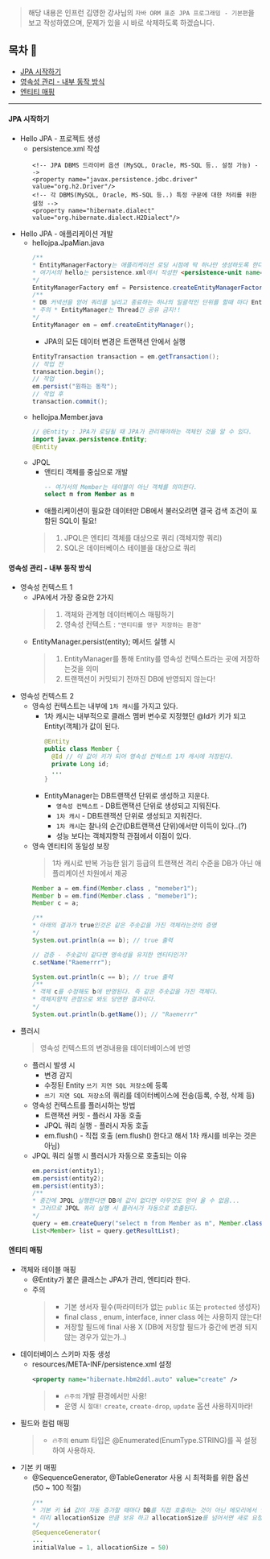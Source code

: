 > 해당 내용은 인프런 김영한 강사님의 `자바 ORM 표준 JPA 프로그래밍 - 기본편`을 보고 작성하였으며, 문제가 있을 시 바로 삭제하도록 하겠습니다.

## 목차 🚀
- [JPA 시작하기](#jpa-----)
- [영속성 관리 - 내부 동작 방식](#-----------------)
- [엔티티 매핑](#------)
---

#### JPA 시작하기

* Hello JPA - 프로젝트 생성
    * persistence.xml 작성
        ```xmlㅈ
      <!-- JPA DBMS 드라이버 옵션 (MySQL, Oracle, MS-SQL 등.. 설정 가능) -->
      <property name="javax.persistence.jdbc.driver" value="org.h2.Driver"/>
      <!-- 각 DBMS(MySQL, Oracle, MS-SQL 등..) 특정 구문에 대한 처리를 위한 설정 -->
      <property name="hibernate.dialect" value="org.hibernate.dialect.H2Dialect"/>
      ```
* Hello JPA - 애플리케이션 개발
    * hellojpa.JpaMian.java
        ```java
        /**
        * EntityManagerFactory는 애플리케이션 로딩 시점에 딱 하나만 생성하도록 한다!!
        * 여기서의 hello는 persistence.xml에서 작성한 <persistence-unit name="hello"> 값
        */
        EntityManagerFactory emf = Persistence.createEntityManagerFactory("hello");
        /** 
        * DB 커넥션을 얻어 쿼리를 날리고 종료하는 하나의 일괄적인 단위를 할때 마다 EntityManager를 생성한다.
        * 주의 * EntityManager는 Thread간 공유 금지!!  
        */
        EntityManager em = emf.createEntityManager();
        ```
        * JPA의 모든 데이터 변경은 트랜잭션 안에서 실행
        ```java
      EntityTransaction transaction = em.getTransaction();      
      // 작업 전                                                    
      transaction.begin();
      // 작업
      em.persist("원하는 동작");
      // 작업 후
      transaction.commit();
        ```
    * hellojpa.Member.java
        ```java
        // @Entity : JPA가 로딩될 때 JPA가 관리해야하는 객체인 것을 알 수 있다.
        import javax.persistence.Entity;
        @Entity
        ```
    * JPQL
        * 앤티티 객체를 중심으로 개발
            ```sql 
            -- 여기서의 Member는 테이블이 아닌 객체를 의미한다.
            select m from Member as m
            ```
        * 애플리케이션이 필요한 데이터만 DB에서 불러오려면 결국 검색 조건이 포함된 SQL이 필요!
      > 1. JPQL은 엔티티 객체를 대상으로 쿼리 (객체지향 쿼리)
      > 2. SQL은 데이터베이스 테이블을 대상으로 쿼리

#### 영속성 관리 - 내부 동작 방식

* 영속성 컨텍스트 1
    * JPA에서 가장 중요한 2가지
      > 1. 객체와 관계형 데이터베이스 매핑하기
      > 2. 영속성 컨텍스트 : `"엔티티를 영구 저장하는 환경"`
    * EntityManager.persist(entity); 메서드 실행 시
      > 1. EntityManager를 통해 Entity를 영속성 컨텍스트라는 곳에 저장하는것을 의미
      > 2. 트랜잭션이 커밋되기 전까진 DB에 반영되지 않는다!
* 영속성 컨텍스트 2
    * 영속성 컨텍스트는 내부에 `1차 캐시`를 가지고 있다.
        * 1차 캐시는 내부적으로 클래스 멤버 변수로 지정했던 @Id가 키가 되고 Entity(객체)가 값이 된다.
            ```java
          @Entity
          public class Member {
              @Id // 이 값이 키가 되어 영속성 컨텍스트 1차 캐시에 저장된다.
              private Long id;
              ...
          }
          ```
        * EntityManager는 DB트랜잭션 단위로 생성하고 지운다.
            * `영속성 컨텍스트` - DB트랜잭션 단위로 생성되고 지워진다.
            * `1차 캐시` - DB트랜잭션 단위로 생성되고 지워진다.
            * `1차 캐시`는 찰나의 순간(DB트랜잭션 단위)에서만 이득이 있다..(?)
            * 성능 보다는 객체지향적 관점에서 이점이 있다.
    * 영속 엔티티의 동일성 보장
      > 1차 캐시로 반복 가능한 읽기 등급의 트랜잭션 격리 수준을 DB가 아닌 애플리케이션 차원에서 제공
        ```java
      Member a = em.find(Member.class , "memeber1");
      Member b = em.find(Member.class , "memeber1");
      Member c = a;
      
      /**
      * 아래의 결과가 true인것은 같은 주솟값을 가진 객체라는것의 증명
      */
      System.out.println(a == b); // true 출력
      
      // 검증 - 주솟값이 같다면 영속성을 유지한 엔티티인가?
      c.setName("Raemerrr");
      
      System.out.println(c == b); // true 출력
      /**
      * 객체 c를 수정해도 b에 반영된다. 즉 같은 주솟값을 가진 객체다.
      * 객체지향적 관점으로 봐도 당연한 결과이다. 
      */
      System.out.println(b.getName()); // "Raemerrr"       
        ```
* 플러시
    > 영속성 컨텍스트의 변경내용을 데이터베이스에 반영
    * 플러시 발생 시
        * 변경 감지
        * 수정된 Entity `쓰기 지연 SQL 저장소`에 등록
        * `쓰기 지연 SQL 저장소`의 쿼리를 데이터베이스에 전송(등록, 수정, 삭제 등)
    * 영속성 컨텍스트를 플러시하는 방법
        * 트랜잭션 커밋 - 플러시 자동 호출
        * JPQL 쿼리 실행 - 플러시 자동 호출
        * em.flush() - 직접 호출 (em.flush() 한다고 해서 1차 캐시를 비우는 것은 아님)
    * JPQL 쿼리 실행 시 플러시가 자동으로 호출되는 이유
        ```java
      em.persist(entity1);
      em.persist(entity2);
      em.persist(entity3);
      /**
      * 중간에 JPQL 실행한다면 DB에 값이 없다면 아무것도 얻어 올 수 없음...
      * 그러므로 JPQL 쿼리 실행 시 플러시가 자동으로 호출된다.
      */
      query = em.createQuery("select m from Member as m", Member.class);
      List<Member> list = query.getResultList);
      ```
#### 엔티티 매핑

* 객체와 테이블 매핑
    * @Entity가 붙은 클래스는 JPA가 관리, 엔티티라 한다.
    * 주의
        > * 기본 생서자 필수(파라미터가 없는 `public` 또는 `protected` 생성자)
        > * final class , enum, interface, inner class 에는 사용하지 않는다!
        > * 저장할 필드에 final 사용 X (DB에 저장할 필드가 중간에 변경 되지 않는 경우가 있는가..)
* 데이터베이스 스키마 자동 생성
    * resources/META-INF/persistence.xml 설정
        ```xml
        <property name="hibernate.hbm2ddl.auto" value="create" />
        ```
        > * 🔥`주의` 개발 환경에서만 사용!
        > * 운영 시 `절대!` `create`, `create-drop`, `update` 옵션 사용하지마라!
* 필드와 컬럼 매핑
    > * 🔥`주의` enum 타입은 @Enumerated(EnumType.STRING)를 꼭 설정하여 사용하자.
* 기본 키 매핑
    * @SequenceGenerator, @TableGenerator 사용 시 최적화를 위한 옵션 (50 ~ 100 적절)
        ```java
      /**
      * 기본 키 id 값이 자동 증가할 때마다 DB를 직접 호출하는 것이 아닌 메모리에서 얻도록
      * 미리 allocationSize 만큼 보유 하고 allocationSize를 넘어서면 새로 요청하는 것!
      */
      @SequenceGenerator(
      ...
      initialValue = 1, allocationSize = 50)
        ```

